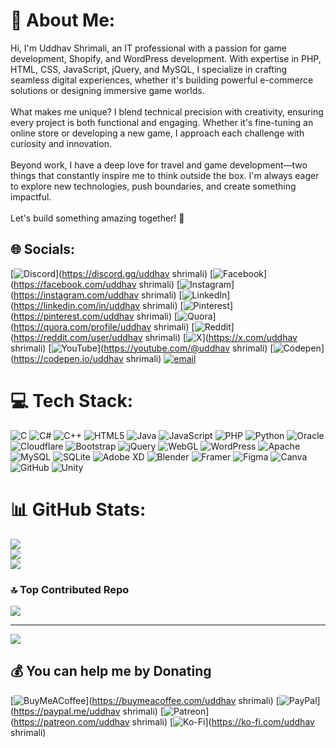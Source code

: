 # 💫 About Me:
Hi, I'm Uddhav Shrimali, an IT professional with a passion for game development, Shopify, and WordPress development. With expertise in PHP, HTML, CSS, JavaScript, jQuery, and MySQL, I specialize in crafting seamless digital experiences, whether it's building powerful e-commerce solutions or designing immersive game worlds.<br><br>What makes me unique? I blend technical precision with creativity, ensuring every project is both functional and engaging. Whether it's fine-tuning an online store or developing a new game, I approach each challenge with curiosity and innovation.<br><br>Beyond work, I have a deep love for travel and game development—two things that constantly inspire me to think outside the box. I'm always eager to explore new technologies, push boundaries, and create something impactful.<br><br>Let's build something amazing together! 🚀


## 🌐 Socials:
[![Discord](https://img.shields.io/badge/Discord-%237289DA.svg?logo=discord&logoColor=white)](https://discord.gg/uddhav shrimali) [![Facebook](https://img.shields.io/badge/Facebook-%231877F2.svg?logo=Facebook&logoColor=white)](https://facebook.com/uddhav shrimali) [![Instagram](https://img.shields.io/badge/Instagram-%23E4405F.svg?logo=Instagram&logoColor=white)](https://instagram.com/uddhav shrimali) [![LinkedIn](https://img.shields.io/badge/LinkedIn-%230077B5.svg?logo=linkedin&logoColor=white)](https://linkedin.com/in/uddhav shrimali) [![Pinterest](https://img.shields.io/badge/Pinterest-%23E60023.svg?logo=Pinterest&logoColor=white)](https://pinterest.com/uddhav shrimali) [![Quora](https://img.shields.io/badge/Quora-%23B92B27.svg?logo=Quora&logoColor=white)](https://quora.com/profile/uddhav shrimali) [![Reddit](https://img.shields.io/badge/Reddit-%23FF4500.svg?logo=Reddit&logoColor=white)](https://reddit.com/user/uddhav shrimali) [![X](https://img.shields.io/badge/X-black.svg?logo=X&logoColor=white)](https://x.com/uddhav shrimali) [![YouTube](https://img.shields.io/badge/YouTube-%23FF0000.svg?logo=YouTube&logoColor=white)](https://youtube.com/@uddhav shrimali) [![Codepen](https://img.shields.io/badge/Codepen-000000?logo=codepen&logoColor=white)](https://codepen.io/uddhav shrimali) [![email](https://img.shields.io/badge/Email-D14836?logo=gmail&logoColor=white)](mailto:neokun007@gmail.com) 

# 💻 Tech Stack:
![C](https://img.shields.io/badge/c-%2300599C.svg?style=for-the-badge&logo=c&logoColor=white) ![C#](https://img.shields.io/badge/c%23-%23239120.svg?style=for-the-badge&logo=csharp&logoColor=white) ![C++](https://img.shields.io/badge/c++-%2300599C.svg?style=for-the-badge&logo=c%2B%2B&logoColor=white) ![HTML5](https://img.shields.io/badge/html5-%23E34F26.svg?style=for-the-badge&logo=html5&logoColor=white) ![Java](https://img.shields.io/badge/java-%23ED8B00.svg?style=for-the-badge&logo=openjdk&logoColor=white) ![JavaScript](https://img.shields.io/badge/javascript-%23323330.svg?style=for-the-badge&logo=javascript&logoColor=%23F7DF1E) ![PHP](https://img.shields.io/badge/php-%23777BB4.svg?style=for-the-badge&logo=php&logoColor=white) ![Python](https://img.shields.io/badge/python-3670A0?style=for-the-badge&logo=python&logoColor=ffdd54) ![Oracle](https://img.shields.io/badge/Oracle-F80000?style=for-the-badge&logo=oracle&logoColor=white) ![Cloudflare](https://img.shields.io/badge/Cloudflare-F38020?style=for-the-badge&logo=Cloudflare&logoColor=white) ![Bootstrap](https://img.shields.io/badge/bootstrap-%238511FA.svg?style=for-the-badge&logo=bootstrap&logoColor=white) ![jQuery](https://img.shields.io/badge/jquery-%230769AD.svg?style=for-the-badge&logo=jquery&logoColor=white) ![WebGL](https://img.shields.io/badge/WebGL-990000?logo=webgl&logoColor=white&style=for-the-badge) ![WordPress](https://img.shields.io/badge/WordPress-%23117AC9.svg?style=for-the-badge&logo=WordPress&logoColor=white) ![Apache](https://img.shields.io/badge/apache-%23D42029.svg?style=for-the-badge&logo=apache&logoColor=white) ![MySQL](https://img.shields.io/badge/mysql-4479A1.svg?style=for-the-badge&logo=mysql&logoColor=white) ![SQLite](https://img.shields.io/badge/sqlite-%2307405e.svg?style=for-the-badge&logo=sqlite&logoColor=white) ![Adobe XD](https://img.shields.io/badge/Adobe%20XD-470137?style=for-the-badge&logo=Adobe%20XD&logoColor=#FF61F6) ![Blender](https://img.shields.io/badge/blender-%23F5792A.svg?style=for-the-badge&logo=blender&logoColor=white) ![Framer](https://img.shields.io/badge/Framer-black?style=for-the-badge&logo=framer&logoColor=blue) ![Figma](https://img.shields.io/badge/figma-%23F24E1E.svg?style=for-the-badge&logo=figma&logoColor=white) ![Canva](https://img.shields.io/badge/Canva-%2300C4CC.svg?style=for-the-badge&logo=Canva&logoColor=white) ![GitHub](https://img.shields.io/badge/github-%23121011.svg?style=for-the-badge&logo=github&logoColor=white) ![Unity](https://img.shields.io/badge/unity-%23000000.svg?style=for-the-badge&logo=unity&logoColor=white)
# 📊 GitHub Stats:
![](https://github-readme-stats.vercel.app/api?username=Code-Neo-Kun&theme=dark&hide_border=false&include_all_commits=false&count_private=false)<br/>
![](https://nirzak-streak-stats.vercel.app/?user=Code-Neo-Kun&theme=dark&hide_border=false)<br/>
![](https://github-readme-stats.vercel.app/api/top-langs/?username=Code-Neo-Kun&theme=dark&hide_border=false&include_all_commits=false&count_private=false&layout=compact)

### 🔝 Top Contributed Repo
![](https://github-contributor-stats.vercel.app/api?username=Code-Neo-Kun&limit=5&theme=shadow_green&combine_all_yearly_contributions=true)

---
[![](https://visitcount.itsvg.in/api?id=Code-Neo-Kun&icon=0&color=12)](https://visitcount.itsvg.in)

  ## 💰 You can help me by Donating
  [![BuyMeACoffee](https://img.shields.io/badge/Buy%20Me%20a%20Coffee-ffdd00?style=for-the-badge&logo=buy-me-a-coffee&logoColor=black)](https://buymeacoffee.com/uddhav shrimali) [![PayPal](https://img.shields.io/badge/PayPal-00457C?style=for-the-badge&logo=paypal&logoColor=white)](https://paypal.me/uddhav shrimali) [![Patreon](https://img.shields.io/badge/Patreon-F96854?style=for-the-badge&logo=patreon&logoColor=white)](https://patreon.com/uddhav shrimali) [![Ko-Fi](https://img.shields.io/badge/Ko--fi-F16061?style=for-the-badge&logo=ko-fi&logoColor=white)](https://ko-fi.com/uddhav shrimali) 

  
<!-- Proudly created with GPRM ( https://gprm.itsvg.in ) -->
